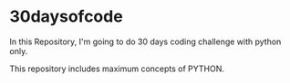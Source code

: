 # 30daysofcode

In this Repository, I'm going to do 30 days coding challenge with python only.

This repository includes maximum concepts of PYTHON.
